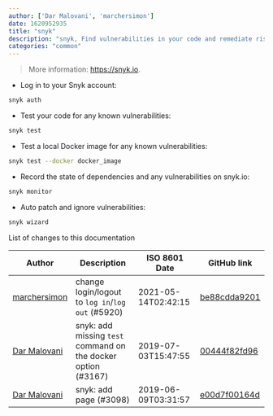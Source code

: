 ```yaml
---
author: ['Dar Malovani', 'marchersimon']
date: 1620952935
title: "snyk"
description: "snyk, Find vulnerabilities in your code and remediate risks."
categories: "common"
---
```

> More information: <https://snyk.io>.

- Log in to your Snyk account:

```bash
snyk auth
```

- Test your code for any known vulnerabilities:

```bash
snyk test
```

- Test a local Docker image for any known vulnerabilities:

```bash
snyk test --docker docker_image
```

- Record the state of dependencies and any vulnerabilities on snyk.io:

```bash
snyk monitor
```

- Auto patch and ignore vulnerabilities:

```bash
snyk wizard
```
List of changes to this documentation


Author | Description | ISO 8601 Date | GitHub link
------|-----|-----|-----
[marchersimon](mailto:50295997+marchersimon@users.noreply.github.com) | change login/logout to `log in`/`log out` (#5920) | 2021-05-14T02:42:15 | [be88cdda9201](https://github.com/tldr-pages/tldr/commit/be88cdda9201a6262af27d8788e222b5df98cc9c)
[Dar Malovani](mailto:dar@snyk.io) | snyk: add missing `test` command on the docker option (#3167) | 2019-07-03T15:47:55 | [00444f82fd96](https://github.com/tldr-pages/tldr/commit/00444f82fd96f502f41a4373dc565970c0e80edb)
[Dar Malovani](mailto:dar@snyk.io) | snyk: add page (#3098) | 2019-06-09T03:31:57 | [e00d7f00164d](https://github.com/tldr-pages/tldr/commit/e00d7f00164dbbe42d7c1bdaa609aebea0676083)


